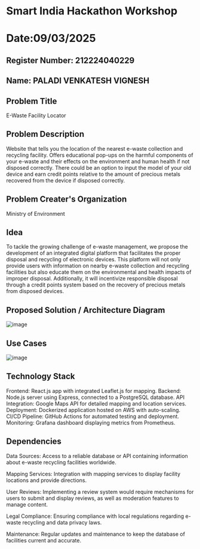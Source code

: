 # Smart India Hackathon Workshop
# Date:09/03/2025
## Register Number: 212224040229
## Name: PALADI VENKATESH VIGNESH 
## Problem Title
E-Waste Facility Locator
## Problem Description
Website that tells you the location of the nearest e-waste collection and recycling facility. Offers educational pop-ups on the harmful components of your e-waste and their effects on the environment and human health if not disposed correctly. There could be an option to input the model of your old device and earn credit points relative to the amount of precious metals recovered from the device if disposed correctly.
## Problem Creater's Organization
Ministry of Environment

## Idea

To tackle the growing challenge of e-waste management, we propose the development of an integrated digital platform that facilitates the proper disposal and recycling of electronic devices. This platform will not only provide users with information on nearby e-waste collection and recycling facilities but also educate them on the environmental and health impacts of improper disposal. Additionally, it will incentivize responsible disposal through a credit points system based on the recovery of precious metals from disposed devices.

## Proposed Solution / Architecture Diagram
![image](https://github.com/user-attachments/assets/4c5aa80a-92a2-4fc6-8a83-4a300d64d6f1)



## Use Cases
![image](https://github.com/user-attachments/assets/a516c367-ce45-4ac0-aae9-1e60cf9d767b)




## Technology Stack
Frontend: React.js app with integrated Leaflet.js for mapping.
Backend: Node.js server using Express, connected to a PostgreSQL database.
API Integration: Google Maps API for detailed mapping and location services.
Deployment: Dockerized application hosted on AWS with auto-scaling.
CI/CD Pipeline: GitHub Actions for automated testing and deployment.
Monitoring: Grafana dashboard displaying metrics from Prometheus.


## Dependencies
Data Sources: Access to a reliable database or API containing information about e-waste recycling facilities worldwide.

Mapping Services: Integration with mapping services to display facility locations and provide directions.

User Reviews: Implementing a review system would require mechanisms for users to submit and display reviews, as well as moderation features to manage content.

Legal Compliance: Ensuring compliance with local regulations regarding e-waste recycling and data privacy laws.
    
Maintenance: Regular updates and maintenance to keep the database of facilities current and accurate.

